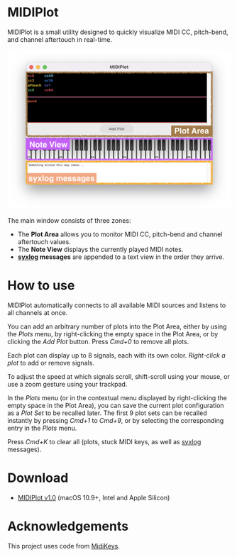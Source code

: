 # MIDIPlot

MIDIPlot is a small utility designed to quickly visualize MIDI CC, pitch-bend, and channel aftertouch in real-time.

![The main window of MIDIPlot, with its three zones detailed](https://github.com/oin/MIDIPlot/raw/main/README.png)

The main window consists of three zones:

 - The **Plot Area** allows you to monitor MIDI CC, pitch-bend and channel aftertouch values.
 - The **Note View** displays the currently played MIDI notes.
 - **[syxlog](https://github.com/oin/syxlog) messages** are appended to a text view in the order they arrive.

# How to use

MIDIPlot automatically connects to all available MIDI sources and listens to all channels at once.

You can add an arbitrary number of plots into the Plot Area, either by using the _Plots_ menu, by right-clicking the empty space in the Plot Area, or by clicking the _Add Plot_ button.
Press _Cmd+0_ to remove all plots.

Each plot can display up to 8 signals, each with its own color.
_Right-click a plot_ to add or remove signals.

To adjust the speed at which signals scroll, shift-scroll using your mouse, or use a zoom gesture using your trackpad.

In the _Plots_ menu (or in the contextual menu displayed by right-clicking the empty space in the Plot Area), you can save the current plot configuration as a _Plot Set_ to be recalled later.
The first 9 plot sets can be recalled instantly by pressing _Cmd+1_ to _Cmd+9_, or by selecting the corresponding entry in the _Plots_ menu.

Press _Cmd+K_ to clear all (plots, stuck MIDI keys, as well as [syxlog](https://github.com/oin/syxlog) messages).

# Download

- [MIDIPlot v1.0](https://github.com/oin/MIDIPlot/releases/tag/v1.0) (macOS 10.9+, Intel and Apple Silicon)

# Acknowledgements

This project uses code from [MidiKeys](https://github.com/flit/MidiKeys).
